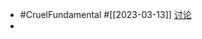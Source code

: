 - #CruelFundamental #[[2023-03-13]] [讨论](https://github.com/CYZH1307/CruelFundamental/tree/main/homework/202303/13)
-